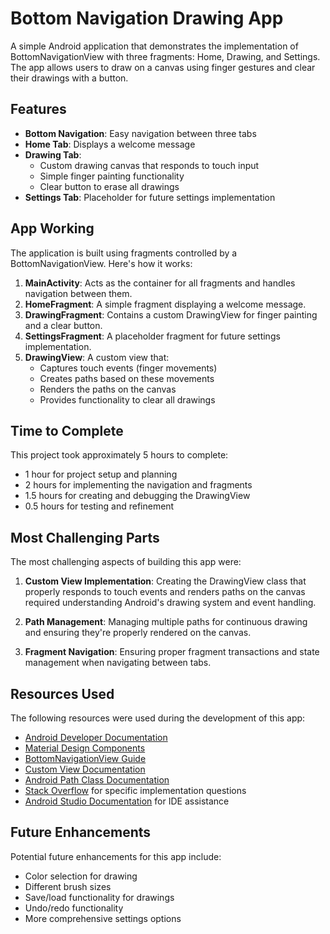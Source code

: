 # Bottom Navigation Drawing App

A simple Android application that demonstrates the implementation of BottomNavigationView with three fragments: Home, Drawing, and Settings. The app allows users to draw on a canvas using finger gestures and clear their drawings with a button.

## Features

- **Bottom Navigation**: Easy navigation between three tabs
- **Home Tab**: Displays a welcome message
- **Drawing Tab**: 
  - Custom drawing canvas that responds to touch input
  - Simple finger painting functionality
  - Clear button to erase all drawings
- **Settings Tab**: Placeholder for future settings implementation

## App Working

The application is built using fragments controlled by a BottomNavigationView. Here's how it works:

1. **MainActivity**: Acts as the container for all fragments and handles navigation between them.
2. **HomeFragment**: A simple fragment displaying a welcome message.
3. **DrawingFragment**: Contains a custom DrawingView for finger painting and a clear button.
4. **SettingsFragment**: A placeholder fragment for future settings implementation.
5. **DrawingView**: A custom view that:
   - Captures touch events (finger movements)
   - Creates paths based on these movements
   - Renders the paths on the canvas
   - Provides functionality to clear all drawings

## Time to Complete

This project took approximately 5 hours to complete:
- 1 hour for project setup and planning
- 2 hours for implementing the navigation and fragments
- 1.5 hours for creating and debugging the DrawingView
- 0.5 hours for testing and refinement

## Most Challenging Parts

The most challenging aspects of building this app were:

1. **Custom View Implementation**: Creating the DrawingView class that properly responds to touch events and renders paths on the canvas required understanding Android's drawing system and event handling.

2. **Path Management**: Managing multiple paths for continuous drawing and ensuring they're properly rendered on the canvas.

3. **Fragment Navigation**: Ensuring proper fragment transactions and state management when navigating between tabs.

## Resources Used

The following resources were used during the development of this app:

- [Android Developer Documentation](https://developer.android.com/docs)
- [Material Design Components](https://material.io/components?platform=android)
- [BottomNavigationView Guide](https://developer.android.com/reference/com/google/android/material/bottomnavigation/BottomNavigationView)
- [Custom View Documentation](https://developer.android.com/develop/ui/views/layout/custom-views/custom-components)
- [Android Path Class Documentation](https://developer.android.com/reference/android/graphics/Path)
- [Stack Overflow](https://stackoverflow.com/) for specific implementation questions
- [Android Studio Documentation](https://developer.android.com/studio/intro) for IDE assistance

## Future Enhancements

Potential future enhancements for this app include:
- Color selection for drawing
- Different brush sizes
- Save/load functionality for drawings
- Undo/redo functionality
- More comprehensive settings options
